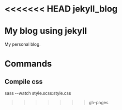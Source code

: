 <<<<<<< HEAD
jekyll_blog
===========

My blog using jekyll
=======
My personal blog.


Commands
========

Compile css
-----------

sass --watch style.scss:style.css
>>>>>>> gh-pages
